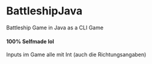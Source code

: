 # BattleshipJava
Battleship Game in Java as a CLI Game
#### 100% Selfmade lol

Inputs im Game alle mit Int (auch die Richtungsangaben)
